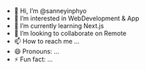 - 👋 Hi, I’m @sanneyinphyo
- 👀 I’m interested in WebDevelopment & App
- 🌱 I’m currently learning Next.js
- 💞️ I’m looking to collaborate on Remote
- 📫 How to reach me ...
- 😄 Pronouns: ...
- ⚡ Fun fact: ...

<!---
sanneyinphyo/sanneyinphyo is a ✨ special ✨ repository because its `README.md` (this file) appears on your GitHub profile.
You can click the Preview link to take a look at your changes.
--->
